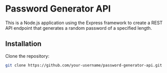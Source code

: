 # Password Generator API

This is a Node.js application using the Express framework to create a REST API endpoint that generates a random password of a specified length.

## Installation

Clone the repository:

```bash
git clone https://github.com/your-username/password-generator-api.git


